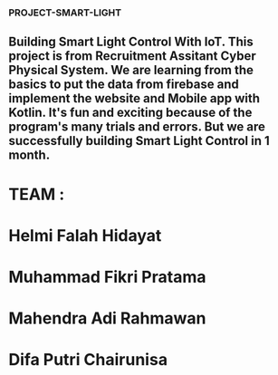 ### PROJECT-SMART-LIGHT
## Building Smart Light Control With IoT. This project is from Recruitment Assitant Cyber Physical System. We are learning from the basics to put the data from firebase and implement the website and Mobile app with Kotlin. It's fun and exciting because of the program's many trials and errors. But we are successfully building Smart Light Control in 1 month.

# TEAM :
# Helmi Falah Hidayat
# Muhammad Fikri Pratama
# Mahendra Adi Rahmawan
# Difa Putri Chairunisa
